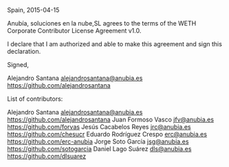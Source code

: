 Spain, 2015-04-15

Anubía, soluciones en la nube,SL
agrees to the terms of the WETH Corporate Contributor License Agreement v1.0.

I declare that I am authorized and able to make this agreement and sign this
declaration.

Signed,

Alejandro Santana alejandrosantana@anubia.es https://github.com/alejandrosantana

List of contributors:

Alejandro Santana alejandrosantana@anubia.es https://github.com/alejandrosantana
Juan Formoso Vasco jfv@anubia.es https://github.com/forvas
Jesús Cacabelos Reyes jrc@anubia.es https://github.com/chesucr
Eduardo Rodríguez Crespo erc@anubia.es https://github.com/erc-anubia
Jorge Soto García jsg@anubia.es https://github.com/sotogarcia
Daniel Lago Suárez dls@anubia.es https://github.com/dlsuarez
